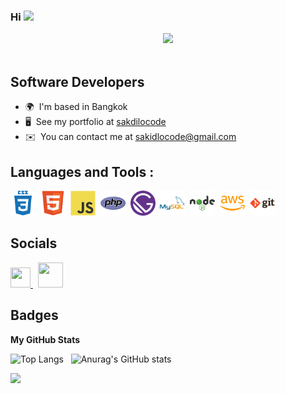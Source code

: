 ### Hi ![](https://user-images.githubusercontent.com/18350557/176309783-0785949b-9127-417c-8b55-ab5a4333674e.gif) 

<div id="header" align="center">
  <img src="https://media.giphy.com/media/M9gbBd9nbDrOTu1Mqx/giphy.gif" width="100"/>
</div>
<div id="header" align="center">
  <img src="https://komarev.com/ghpvc/?username=S4k1dl0&style=flat-square&color=blue" alt=""/>
</div>

## Software Developers 

* 🌍  I'm based in Bangkok 
* 🖥️  See my portfolio at [sakdilocode](https://sakidlocode.com) 
* ✉️  You can contact me at [sakidlocode@gmail.com](mailto:sakidlocode@gmail.com)

## Languages and Tools :  

<div>
  <img src="https://github.com/devicons/devicon/blob/master/icons/css3/css3-plain-wordmark.svg"  title="CSS3" alt="CSS" width="40" height="40"/>&nbsp;
  <img src="https://github.com/devicons/devicon/blob/master/icons/html5/html5-original.svg" title="HTML5" alt="HTML" width="40" height="40"/>&nbsp;
  <img src="https://github.com/devicons/devicon/blob/master/icons/javascript/javascript-original.svg" title="JavaScript" alt="JavaScript" width="40" height="40"/>&nbsp;
  <img src="https://github.com/devicons/devicon/blob/master/icons/php/php-original.svg" title="PHP" alt="PHP" width="40" height="40"/>&nbsp;
  <img src="https://github.com/devicons/devicon/blob/master/icons/gatsby/gatsby-original.svg" title="Gatsby"  alt="Gatsby" width="40" height="40"/>&nbsp;
  <img src="https://github.com/devicons/devicon/blob/master/icons/mysql/mysql-original-wordmark.svg" title="MySQL"  alt="MySQL" width="40" height="40"/>&nbsp;
  <img src="https://github.com/devicons/devicon/blob/master/icons/nodejs/nodejs-original-wordmark.svg" title="NodeJS" alt="NodeJS" width="40" height="40"/>&nbsp;
  <img src="https://github.com/devicons/devicon/blob/master/icons/amazonwebservices/amazonwebservices-plain-wordmark.svg" title="AWS" alt="AWS" width="40" height="40"/>&nbsp;
  <img src="https://github.com/devicons/devicon/blob/master/icons/git/git-original-wordmark.svg" title="Git" **alt="Git" width="40" height="40"/>
</div>

## Socials  
<p align="left"> <a href="https://www.github.com/S4k1dl0" target="_blank" rel="noreferrer"> <picture> <source media="(prefers-color-scheme: dark)" srcset="https://raw.githubusercontent.com/danielcranney/readme-generator/main/public/icons/socials/github-dark.svg" /> <source media="(prefers-color-scheme: light)" srcset="https://raw.githubusercontent.com/danielcranney/readme-generator/main/public/icons/socials/github.svg" /> <img src="https://raw.githubusercontent.com/danielcranney/readme-generator/main/public/icons/socials/github.svg" width="32" height="32" /> </picture> </a> &nbsp; <a href="https://sakidlocode.com" target="_blank" rel="noreferrer"> <picture> <source media="(prefers-color-scheme: dark)" srcset="https://sakidlocode.com/images/57.png" /> <source media="(prefers-color-scheme: light)" srcset="https://sakidlocode.com/images/57.png" /> <img src="https://sakidlocode.com/images/57.png" width="40" height="40" /> </picture> </a></p>

## Badges

<b>My GitHub Stats</b>

![Top Langs](https://github-readme-stats.vercel.app/api/top-langs/?username=S4k1dl0&layout=compact&theme=tokyonight) &nbsp; ![Anurag's GitHub stats](https://github-readme-stats.vercel.app/api?username=S4k1dl0&show_icons=true&theme=tokyonight)

<a href="http://www.github.com/S4k1dl0"><img src="https://github-readme-streak-stats.herokuapp.com/?user=S4k1dl0&stroke=ffffff&background=1c1917&ring=0891b2&fire=0891b2&currStreakNum=ffffff&currStreakLabel=0891b2&sideNums=ffffff&sideLabels=ffffff&dates=ffffff&hide_border=true" /></a>
